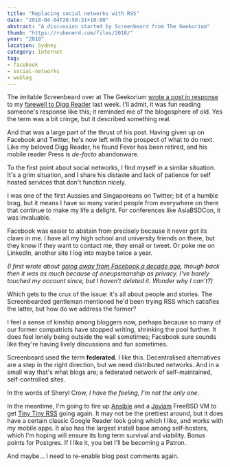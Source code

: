 ```yaml
---
title: "Replacing social networks with RSS"
date: "2018-04-04T20:58:31+10:00"
abstract: "A discussion started by Screenbeard from The Geekorium"
thumb: "https://rubenerd.com/files/2018/"
year: "2018"
location: Sydney
category: Internet
tag:
- facebook
- social-networks
- weblog
---
```

The imitable Screenbeard over at The Geekorium [wrote a post in response] to my [farewell to Digg Reader] last week. I'll admit, it was fun reading someone's response like this; it reminded me of the blogosphere of old. Yes the term was a bit cringe, but it described something real.

And that was a large part of the thrust of his post. Having given up on Facebook and Twitter, he's now left with the prospect of what to do next. Like my beloved Digg Reader, he found Fever has been retired, and his mobile reader Press is *de-facto* abandonware.

To the first point about social networks, I find myself in a similar situation. It's a grim situation, and I share his distaste and lack of patience for self hosted services that don't function nicely.

I was one of the first Aussies and Singaporeans on Twitter; bit of a humble brag, but it means I have so many varied people from everywhere on there that continue to make my life a delight. For conferences like AsiaBSDCon, it was invaluable.

Facebook was easier to abstain from precisely because it never got its claws in me. I have all my high school and university friends on there, but they know if they want to contact me, they email or tweet. Or poke me on LinkedIn, another site I log into maybe twice a year.

<p style="font-style:italic">(I first wrote about <a href="https://rubenerd.com/p2893/" title="I’m calling it quits on Facebook">going away from Facebook a decade ago</a>, though back then it was as much because of oneupsmanship as privacy. I’ve barely touched my account since, but I haven’t deleted it. Wonder why I can’t?)</p>

Which gets to the crux of the issue: it's all about people and stories. The Screenbearded gentleman mentioned he'd been trying RSS which satisfies the latter, but how do we address the former?

I feel a sense of kinship among bloggers now, perhaps because so many of our former compatriots have stopped writing, shrinking the pool further. It does feel lonely being outside the wall sometimes; Facebook sure sounds like they're having lively discussions and fun sometimes.

Screenbeard used the term **federated**. I like this. Decentralised alternatives are a step in the right direction, but we need distributed networks. And in a small way that's what blogs are; a federated network of self-maintained, self-controlled sites.

In the words of Sheryl Crow, *I have the feeling, I'm not the only one*.

In the meantime, I'm going to fire up [Ansible] and a [Joviam] FreeBSD VM to get [Tiny Tiny RSS] going again. It may not be the prettiest around, but it does have a certain classic Google Reader look going which I like, and works with my mobile apps. It also has the largest install base among self-hosters, which I'm hoping will ensure its long term survival and viability. Bonus points for Postgres. If I like it, you bet I'll be becoming a Patron.

And maybe... I need to re-enable blog post comments again.

[farewell to Digg Reader]: https://rubenerd.com/goodbye-digg-reader/ "Rubenerd: Goodbye, Digg Reader"
[wrote a post in response]: http://the.geekorium.com.au/software-death/ "The Geekorium: Software death"
[Ansible]: https://rubenerd.com/tag/ansible/ "Rubenerd posts tagged with Ansible"
[Joviam]: https://joviam.com/
[Tiny Tiny RSS]: https://tt-rss.org/

